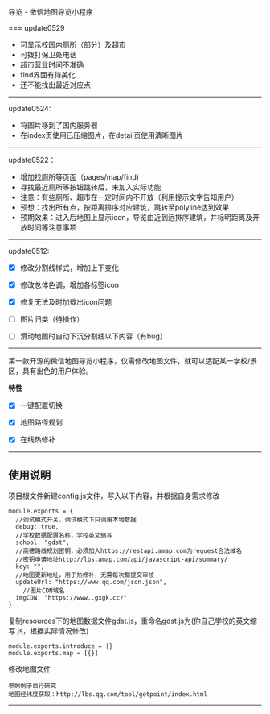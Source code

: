 导览 - 微信地图导览小程序

===
update0529
- 可显示校园内厕所（部分）及超市
- 可拨打保卫处电话
- 超市营业时间不准确
- find界面有待美化
- 还不能找出最近对应点

-----

update0524:
- 将图片移到了国内服务器
- 在index页使用已压缩图片，在detail页使用清晰图片

----

update0522：
- 增加找厕所等页面（pages/map/find)
- 寻找最近厕所等按钮跳转后，未加入实际功能
- 注意：有些厕所、超市在一定时间内不开放（利用提示文字告知用户）
- 预想：找出所有点，按距离排序对应建筑，跳转至polyline达到效果
- 预期效果：进入后地图上显示icon，导览由近到远排序建筑，并标明距离及开放时间等注意事项

-----
update0512:

- [x] 修改分割线样式，增加上下变化
- [x] 修改总体色调，增加各标签icon
- [x] 修复无法及时加载出icon问题
- [ ] 图片归类（待操作）
- [ ] 滑动地图时自动下沉分割线以下内容（有bug）


-----
第一款开源的微信地图导览小程序，仅需修改地图文件，就可以适配某一学校/景区，具有出色的用户体验。


**特性** 

- [x] 一键配置切换
- [x] 地图路径规划
- [x] 在线热修补


---
## 使用说明

项目根文件新建config.js文件，写入以下内容，并根据自身需求修改

```
module.exports = {
  //调试模式开关，调试模式下只调用本地数据
  debug: true,
  //学校数据配置名称，学校英文缩写
  school: "gdst",
  //高德路线规划密钥，必须加入https://restapi.amap.com为request合法域名
  //密钥申请地址http://lbs.amap.com/api/javascript-api/summary/
  key: "", 
  //地图更新地址，用于热修补，无需每次都提交审核
  updateUrl: "https://www.qq.com/json.json",
    //图片CDN域名
  imgCDN: "https://www..gxgk.cc/"
}
```

复制resources下的地图数据文件gdst.js，重命名gdst.js为(你自己学校的英文缩写.js，根据实际情况修改)

```
module.exports.introduce = {}
module.exports.map = [{}]
``` 

修改地图文件

```
参照例子自行研究
地图经纬度获取：http://lbs.qq.com/tool/getpoint/index.html
``` 

---
